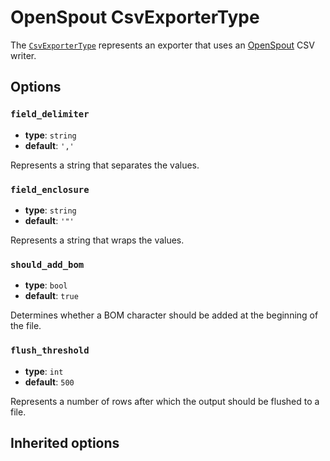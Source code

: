 <script setup>
    import ExporterTypeOptions from "../options/exporter.md";
</script>

# OpenSpout CsvExporterType

The [`CsvExporterType`](https://github.com/Kreyu/data-table-bundle/blob/main/src/Bridge/OpenSpout/Exporter/Type/CsvExporterType.php) represents an exporter that uses an [OpenSpout](https://github.com/openspout/openspout) CSV writer.

## Options

### `field_delimiter`

- **type**: `string`
- **default**: `','`

Represents a string that separates the values.

### `field_enclosure`

- **type**: `string`
- **default**: `'"'`

Represents a string that wraps the values.

### `should_add_bom`

- **type**: `bool`
- **default**: `true`

Determines whether a BOM character should be added at the beginning of the file.

### `flush_threshold`

- **type**: `int`
- **default**: `500`

Represents a number of rows after which the output should be flushed to a file.

## Inherited options

<ExporterTypeOptions />